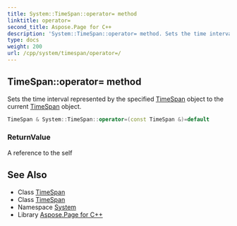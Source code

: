 ```yaml
---
title: System::TimeSpan::operator= method
linktitle: operator=
second_title: Aspose.Page for C++
description: 'System::TimeSpan::operator= method. Sets the time interval represented by the specified TimeSpan object to the current TimeSpan object in C++.'
type: docs
weight: 200
url: /cpp/system/timespan/operator=/
---
```

## TimeSpan::operator= method


Sets the time interval represented by the specified [TimeSpan](../) object to the current [TimeSpan](../) object.

```cpp
TimeSpan & System::TimeSpan::operator=(const TimeSpan &)=default
```


### ReturnValue

A reference to the self

## See Also

* Class [TimeSpan](../)
* Class [TimeSpan](../)
* Namespace [System](../../)
* Library [Aspose.Page for C++](../../../)
